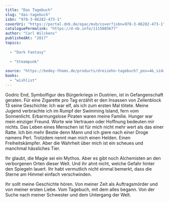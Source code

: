 ```yaml
---
title: "Das Tagebuch"
slug: "das-tagebuch"
isbn: "978-3-86282-473-1"
coverUri: "https://portal.dnb.de/opac/mvb/cover?isbn=978-3-86282-473-1"
cataloguePermalink: "https://d-nb.info/1115885677"
author: "Carl Wilckens"
publishedAt: "2017"
topics:
  
  - "Dark Fantasy"
    
  - "Steampunk"
    
source: "https://bedey-thoms.de/products/dreizehn-tagebuch?_pos=4&_sid=b36d56ffb&_ss=r"
books: 
  - "wishlist"
---
```

Godric End, Symbolfigur des Bürgerkriegs in Dustrien, ist in Gefangenschaft 
geraten. Für eine Zigarette pro Tag erzählt er den Insassen von Zellenblock 13 
seine Geschichte: Ich war elf, als ich zum ersten Mal tötete. Meine Jugend 
verbrachte ich im Rumpf der Swimming Island, fern vom Sonnenlicht. 
Erbarmungslose Piraten waren meine Familie. Hunger war mein einziger Freund. 
Worte wie Vertrauen oder Hoffnung bedeuten mir nichts. Das Leben eines 
Menschen ist für mich nicht mehr wert als das einer Ratte. Ich bin mehr Bestie 
denn Mann und ich giere nach einer Droge namens Perl. Trotzdem nennt man mich 
einen Helden. Einen Freiheitskämpfer. Aber die Wahrheit über mich ist ein 
scheues und manchmal hässliches Tier.

Ihr glaubt, die Magie sei ein Mythos. Aber es gibt noch Alchemisten an den 
verborgenen Orten dieser Welt. Und ihr ahnt nicht, welche Gefahr hinter den 
Spiegeln lauert. Ihr habt vermutlich nicht einmal bemerkt, dass die Sterne am 
Himmel einfach verschwinden.

Ihr sollt meine Geschichte hören. Von meiner Zeit als Auftragsmörder und von 
meiner ersten Liebe. Vom Tagebuch, mit dem alles begann. Von der Suche nach 
meiner Schwester und dem Untergang der Welt.